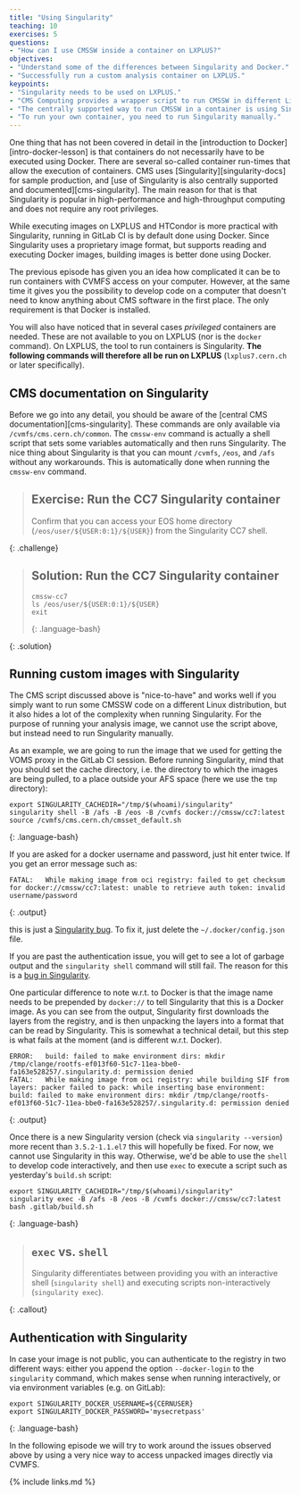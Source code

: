 ```yaml
---
title: "Using Singularity"
teaching: 10
exercises: 5
questions:
- "How can I use CMSSW inside a container on LXPLUS?"
objectives:
- "Understand some of the differences between Singularity and Docker."
- "Successfully run a custom analysis container on LXPLUS."
keypoints:
- "Singularity needs to be used on LXPLUS."
- "CMS Computing provides a wrapper script to run CMSSW in different Linux environments (SLC5, SLC6, CC7, CC8)."
- "The centrally supported way to run CMSSW in a container is using Singularity."
- "To run your own container, you need to run Singularity manually."
---
```

One thing that has not been covered in detail in the
[introduction to Docker][intro-docker-lesson] is that containers do not
necessarily have to be executed using Docker. There are several so-called
container run-times that allow the execution of containers. CMS uses
[Singularity][singularity-docs] for sample production, and
[use of Singularity is also centrally supported and documented][cms-singularity].
The main reason for that is that Singularity is popular in high-performance
and high-throughput computing and does not require any root privileges.

While executing images on LXPLUS and HTCondor is more practical with
Singularity, running in GitLab CI is by default done using Docker. Since
Singularity uses a proprietary image format, but supports reading and
executing Docker images, building images is better done using Docker.

The previous episode has given you an idea how complicated it can be
to run containers with CVMFS access on your computer. However, at the
same time it gives you the possibility to develop code on a computer
that doesn't need to know anything about CMS software in the first place.
The only requirement is that Docker is installed.

You will also have noticed that in several cases *privileged* containers
are needed. These are not available to you on LXPLUS (nor is the `docker`
command). On LXPLUS, the tool to run containers is Singularity.
**The following commands will therefore all be run on LXPLUS**
(`lxplus7.cern.ch` or later specifically).

## CMS documentation on Singularity

Before we go into any detail, you should be aware of the
[central CMS documentation][cms-singularity]. These commands are only
available via `/cvmfs/cms.cern.ch/common`. The `cmssw-env` command is
actually a shell script that sets some variables automatically and then
runs Singularity. The nice thing about Singularity is that you can
mount `/cvmfs`, `/eos`, and `/afs` without any workarounds. This is
automatically done when running the `cmssw-env` command.

> ## Exercise: Run the CC7 Singularity container
>
> Confirm that you can access your EOS home directory
> (`/eos/user/${USER:0:1}/${USER}`) from the Singularity CC7 shell.
>
{: .challenge}

> ## Solution: Run the CC7 Singularity container
>
> ~~~
> cmssw-cc7
> ls /eos/user/${USER:0:1}/${USER}
> exit
> ~~~
> {: .language-bash}
>
{: .solution}

## Running custom images with Singularity

The CMS script discussed above is "nice-to-have" and works well
if you simply want to run some CMSSW code on a different Linux
distribution, but it also hides a lot of the complexity when
running Singularity. For the purpose of running your analysis
image, we cannot use the script above, but instead need to
run Singularity manually.

As an example, we are going to run the image that we used for
getting the VOMS proxy in the GitLab CI session. Before running
Singularity, mind that you should set the cache directory, i.e.
the directory to which the images are being pulled, to a
place outside your AFS space (here we use the `tmp` directory):

~~~
export SINGULARITY_CACHEDIR="/tmp/$(whoami)/singularity"
singularity shell -B /afs -B /eos -B /cvmfs docker://cmssw/cc7:latest
source /cvmfs/cms.cern.ch/cmsset_default.sh
~~~
{: .language-bash}

If you are asked for a docker username and password, just hit
enter twice. If you get an error message such as:

~~~
FATAL:   While making image from oci registry: failed to get checksum for docker://cmssw/cc7:latest: unable to retrieve auth token: invalid username/password
~~~
{: .output}

this is just a
[Singularity bug](https://github.com/sylabs/singularity/issues/4224).
To fix it, just delete the `~/.docker/config.json` file.

If you are past the authentication issue, you will get to see a
lot of garbage output and the `singularity shell` command will still
fail. The reason for this is a
[bug in Singularity](https://github.com/sylabs/singularity/issues/4943).

One particular difference to note w.r.t. to Docker is that the image
name needs to be prepended by `docker://` to tell Singularity that this
is a Docker image.
As you can see from the output, Singularity first downloads the layers
from the registry, and is then unpacking the layers into a format that
can be read by Singularity. This is somewhat a technical detail, but
this step is what fails at the moment (and is different w.r.t. Docker).

~~~
ERROR:   build: failed to make environment dirs: mkdir /tmp/clange/rootfs-ef013f60-51c7-11ea-bbe0-fa163e528257/.singularity.d: permission denied
FATAL:   While making image from oci registry: while building SIF from layers: packer failed to pack: while inserting base environment: build: failed to make environment dirs: mkdir /tmp/clange/rootfs-ef013f60-51c7-11ea-bbe0-fa163e528257/.singularity.d: permission denied
~~~
{: .output}

Once there is a new Singularity version (check via
`singularity --version`) more recent than
`3.5.2-1.1.el7` this will hopefully be fixed. For now, we cannot
use Singularity in this way. Otherwise, we'd be able to use
the `shell` to develop code interactively, and then use
`exec` to execute a script such as yesterday's `build.sh`
script:

~~~
export SINGULARITY_CACHEDIR="/tmp/$(whoami)/singularity"
singularity exec -B /afs -B /eos -B /cvmfs docker://cmssw/cc7:latest bash .gitlab/build.sh
~~~
{: .language-bash}

> ## `exec` vs. `shell`
>
> Singularity differentiates between providing you with an
> interactive shell (`singularity shell`) and executing scripts
> non-interactively (`singularity exec`).
>
{: .callout}

## Authentication with Singularity

In case your image is not public, you can authenticate to
the registry in two different ways: either you append the
option `--docker-login` to the `singularity` command, which
makes sense when running interactively, or via environment
variables (e.g. on GitLab):

~~~
export SINGULARITY_DOCKER_USERNAME=${CERNUSER}
export SINGULARITY_DOCKER_PASSWORD='mysecretpass'
~~~
{: .language-bash}

In the following episode we will try to work around the issues
observed above by using a very nice way to access unpacked images
directly via CVMFS.

{% include links.md %}

